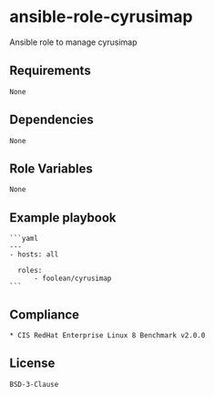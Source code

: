 # ansible-role-cyrusimap

Ansible role to manage cyrusimap


## Requirements

    None


## Dependencies

    None


## Role Variables

    None


## Example playbook

    ```yaml
    ---
    - hosts: all

      roles:
          - foolean/cyrusimap
    ```


## Compliance

    * CIS RedHat Enterprise Linux 8 Benchmark v2.0.0


## License

    BSD-3-Clause
